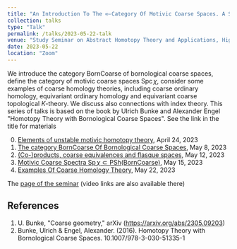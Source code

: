 ```yaml
---
title: "An Introduction To The ∞-Category Of Motivic Coarse Spaces. A Series Of Talks"
collection: talks
type: "Talk"
permalink: /talks/2023-05-22-talk
venue: "Study Seminar on Abstract Homotopy Theory and Applications, Higher School of Economics, Independent University of Moscow"
date: 2023-05-22
location: "Zoom"
---
```

  
We introduce the category $\mathsf{BornCoarse}$ of bornological coarse spaces, define the category of motivic coarse spaces $\mathrm{Spc}\, \chi$, consider some examples of coarse homology theories, including coarse ordinary homology, equivariant ordinary homology and equivariant coarse topological $K$-theory. We discuss also connections with index theory. This series of talks is based on the book by Ulrich Bunke and Alexander Engel "Homotopy Theory with Bornological Coarse Spaces". See the link in the title for materials


0. [Elements of unstable motivic homotopy theory](https://magisterlud.github.io/files/the_seminar/a1_homotopy_theory.pdf), April 24, 2023
1. [The category BornCoarse Of Bornological Coarse Spaces](https://magisterlud.github.io/files/the_seminar/born_coarse.pdf), May 8, 2023  
2. [(Co-)products, coarse equivalences and flasque spaces](https://magisterlud.github.io/files/the_seminar/born_coarse_part_2.pdf), May 12, 2023   
3. [Motivic Coarse Spectra $\mathrm{Sp}\, \chi\subset \mathrm{PSh}(\mathsf{BornCoarse})$](https://magisterlud.github.io/files/the_seminar/motivic_homotopy_spaces_part_3.pdf), May 15, 2023
4. [Examples Of Coarse Homology Theory](https://magisterlud.github.io/files/born_coarse_examples.pdf), May 22, 2023  
  
The [page of the seminar](https://researchseminars.org/seminar/HomotopyTheoryAndApps) (video links are also available there)

## References

1. U. Bunke, "Coarse geometry," arXiv (https://arxiv.org/abs/2305.09203)  
2. Bunke, Ulrich & Engel, Alexander. (2016). Homotopy Theory with Bornological Coarse Spaces. 10.1007/978-3-030-51335-1 
   
